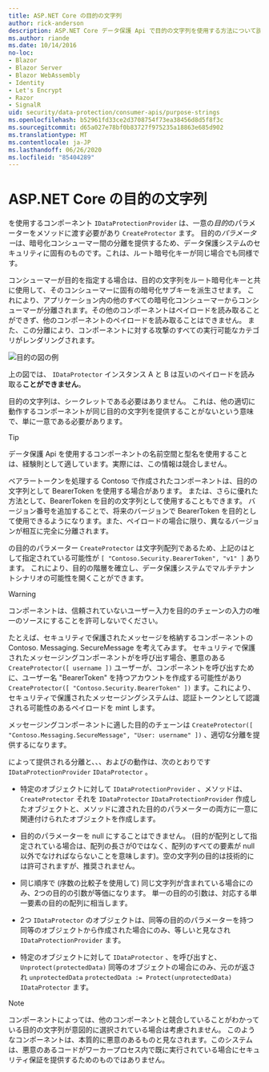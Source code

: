 ```yaml
---
title: ASP.NET Core の目的の文字列
author: rick-anderson
description: ASP.NET Core データ保護 Api で目的の文字列を使用する方法について説明します。
ms.author: riande
ms.date: 10/14/2016
no-loc:
- Blazor
- Blazor Server
- Blazor WebAssembly
- Identity
- Let's Encrypt
- Razor
- SignalR
uid: security/data-protection/consumer-apis/purpose-strings
ms.openlocfilehash: b52961fd33ce2d3708754f73ea38456d8d5f8f3c
ms.sourcegitcommit: d65a027e78bf0b83727f975235a18863e685d902
ms.translationtype: MT
ms.contentlocale: ja-JP
ms.lasthandoff: 06/26/2020
ms.locfileid: "85404289"
---
```

# <a name="purpose-strings-in-aspnet-core"></a>ASP.NET Core の目的の文字列

<a name="data-protection-consumer-apis-purposes"></a>

を使用するコンポーネント `IDataProtectionProvider` は、一意の*目的*のパラメーターをメソッドに渡す必要があり `CreateProtector` ます。 目的の*パラメーター*は、暗号化コンシューマー間の分離を提供するため、データ保護システムのセキュリティに固有のものです。これは、ルート暗号化キーが同じ場合でも同様です。

コンシューマーが目的を指定する場合は、目的の文字列をルート暗号化キーと共に使用して、そのコンシューマーに固有の暗号化サブキーを派生させます。 これにより、アプリケーション内の他のすべての暗号化コンシューマーからコンシューマーが分離されます。その他のコンポーネントはペイロードを読み取ることができず、他のコンポーネントのペイロードを読み取ることはできません。 また、この分離により、コンポーネントに対する攻撃のすべての実行可能なカテゴリがレンダリングされます。

![目的の図の例](purpose-strings/_static/purposes.png)

上の図では、 `IDataProtector` インスタンス A と B は互いのペイロードを読み取る**ことができません**。

目的の文字列は、シークレットである必要はありません。 これは、他の適切に動作するコンポーネントが同じ目的の文字列を提供することがないという意味で、単に一意である必要があります。

>[!TIP]
> データ保護 Api を使用するコンポーネントの名前空間と型名を使用することは、経験則として適しています。実際には、この情報は競合しません。
>
>ベアラートークンを処理する Contoso で作成されたコンポーネントは、目的の文字列として BearerToken を使用する場合があります。 または、さらに優れた方法として、BearerToken を目的の文字列として使用することもできます。 バージョン番号を追加することで、将来のバージョンで BearerToken を目的として使用できるようになります。また、ペイロードの場合に限り、異なるバージョンが相互に完全に分離されます。

の目的のパラメーター `CreateProtector` は文字列配列であるため、上記のはとして指定されている可能性が `[ "Contoso.Security.BearerToken", "v1" ]` あります。 これにより、目的の階層を確立し、データ保護システムでマルチテナントシナリオの可能性を開くことができます。

<a name="data-protection-contoso-purpose"></a>

>[!WARNING]
> コンポーネントは、信頼されていないユーザー入力を目的のチェーンの入力の唯一のソースにすることを許可しないでください。
>
>たとえば、セキュリティで保護されたメッセージを格納するコンポーネントの Contoso. Messaging. SecureMessage を考えてみます。 セキュリティで保護されたメッセージングコンポーネントがを呼び出す場合、悪意のある `CreateProtector([ username ])` ユーザーが、コンポーネントを呼び出すために、ユーザー名 "BearerToken" を持つアカウントを作成する可能性があり `CreateProtector([ "Contoso.Security.BearerToken" ])` ます。これにより、セキュリティで保護されたメッセージングシステムは、認証トークンとして認識される可能性のあるペイロードを mint します。
>
>メッセージングコンポーネントに適した目的のチェーンは `CreateProtector([ "Contoso.Messaging.SecureMessage", "User: username" ])` 、適切な分離を提供するになります。

によって提供される分離と、、、およびの動作は、次のとおりです `IDataProtectionProvider` `IDataProtector` 。

* 特定のオブジェクトに対して `IDataProtectionProvider` 、メソッドは、 `CreateProtector` それを `IDataProtector` `IDataProtectionProvider` 作成したオブジェクトと、メソッドに渡された目的のパラメーターの両方に一意に関連付けられたオブジェクトを作成します。

* 目的のパラメーターを null にすることはできません。 (目的が配列として指定されている場合は、配列の長さが0ではなく、配列のすべての要素が null 以外でなければならないことを意味します)。空の文字列の目的は技術的には許可されますが、推奨されません。

* 同じ順序で (序数の比較子を使用して) 同じ文字列が含まれている場合にのみ、2つの目的の引数が等価になります。 単一の目的の引数は、対応する単一要素の目的の配列に相当します。

* 2つ `IDataProtector` のオブジェクトは、同等の目的のパラメーターを持つ同等のオブジェクトから作成された場合にのみ、等しいと見なされ `IDataProtectionProvider` ます。

* 特定のオブジェクトに対して `IDataProtector` 、を呼び出すと、 `Unprotect(protectedData)` 同等のオブジェクトの場合にのみ、元のが返され `unprotectedData` `protectedData := Protect(unprotectedData)` `IDataProtector` ます。

> [!NOTE]
> コンポーネントによっては、他のコンポーネントと競合していることがわかっている目的の文字列が意図的に選択されている場合は考慮されません。 このようなコンポーネントは、本質的に悪意のあるものと見なされます。このシステムは、悪意のあるコードがワーカープロセス内で既に実行されている場合にセキュリティ保証を提供するためのものではありません。
